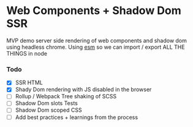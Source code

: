 # Web Components + Shadow Dom SSR

MVP demo server side rendering of web components and shadow dom using headless chrome.
Using [esm](https://github.com/standard-things/esm) so we can import / export ALL THE THINGS in node

### Todo

-   [x] SSR HTML
-   [x] Shady Dom rendering with JS disabled in the browser
-   [ ] Rollup / Webpack Tree shaking of SCSS
-   [ ] Shadow Dom slots Tests
-   [ ] Shadow Dom scoped CSS
-   [ ] Add best practices + learnings from the process
